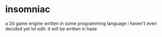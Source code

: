 # insomniac
a 2d game engine written in some programming language i haven't even decided yet lol
edit: it will be written in haxe
